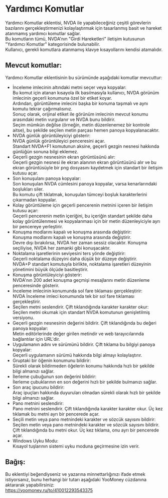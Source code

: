 # Yardımcı Komutlar

Yardımcı Komutlar eklentisi, NVDA ile yapabileceğiniz çeşitli görevlerin bazılarını gerçekleştirmenizi kolaylaştırmak için tasarlanmış basit ve hareket atanmamış yardımcı komutlar sağlar.  
Bu komutların tümü, NVDA'nın "Girdi Hareketleri" iletişim kutusunun "Yardımcı Komutlar" kategorisinde bulunabilir.  
Kullanıcı, gerekli komutlara atanmamış klavye kısayollarını kendisi atamalıdır.

## Mevcut komutlar:

Yardımcı Komutlar eklentisinin bu sürümünde aşağıdaki komutlar mevcuttur:

* İnceleme imlecinin altındaki metni seçer veya kopyalar:  
	Bu komut için atanan kısayola ilk basılmasıyla kullanıcı, NVDA görünüm imlecinin geçerli konumuna özel bir etiket koyar.  
	Ardından, görüntüleme imlecini başka bir konuma taşımalı ve aynı komutu tekrar çağırmalısınız.  
	Sonuç olarak, orijinal etiket ile görünüm imlecinin mevcut konumu arasındaki metin vurgulanır ve NVDA bunu bildirir.  
	Seçim mümkün değilse (örneğin, metin düzenlenemez bir kontrole aitse), bu şekilde seçilen metin parçası hemen panoya kopyalanacaktır.  
* NVDA günlük görüntüleyiciyi gösterir:  
	NVDA günlük görüntüleyici penceresini açar.  
	Standart NVDA+F1 komutunun aksine, geçerli gezgin nesnesi hakkında günlüğün sonuna bilgi eklemez.  
* Geçerli gezgin nesnesinin ekran görüntüsünü alır:  
	Geçerli gezgin nesnesi ile ekran alanının ekran görüntüsünü alır ve bu ekran görüntüsüyle bir png dosyasını kaydetmek için standart bir iletişim kutusu açar.  
* Son konuşulanı panoya kopyalar:  
	Son konuşulan NVDA cümlesini panoya kopyalar, varsa kenarlarındaki boşlukları siler.  
	Bu komutu çift tıklatmak, konuşulan tümceyi boşluk karakterlerini çıkarmadan kopyalar.  
* Kolay görüntüleme için geçerli pencerenin metnini içeren bir iletişim kutusu açar:  
	Geçerli pencerenin metin içeriğini, bu içeriğin standart şekilde daha kolay görüntülenmesi ve kopyalanması için bir metin düzenleyiciyle ayrı bir pencereye yerleştirir.  
* Konuşma modlarını kapalı ve konuşma arasında değiştirir:  
	Konuşma modlarını kapalı ve konuşma arasında değiştirir.  
	Devre dışı bırakılırsa, NVDA her zaman sessiz olacaktır. Konuşma seçiliyise, NVDA her zamanki gibi konuşacaktır.  
* Noktalama işaretlerinin seviyesini ters yönde değiştirir:  
	Geçerli noktalama düzeyini daha düşük bir düzeye değiştirir.  
	NVDA+P standart komutuyla birlikte, noktalama işaretleri düzeyinin yönetimini büyük ölçüde basitleştirir.  
* Konuşma görüntüleyiciyi gösterir:  
	NVDA'nın 200 adet konuşma geçmişi mesajlarını metin düzenleme penceresinde gösterir.  
* İnceleme imlecinin konumunda sol fare tıklaması gerçekleştirir:  
	NVDA İnceleme imleci konumunda tek bir sol fare tıklaması gerçekleştirir.  
* Seçilen metni seslendirir. Çift tıklandığında karakter karakter okur:  
	Seçilen metni okumak için standart NVDA komutunun genişletilmiş versiyonu.
* Geçerli gezgin nesnesinin değerini bildirir. Çift tıklandığında bu değeri panoya kopyalar:  
	Metin editörlerinde değer girilen metindir ve web tarayıcılarında bağlantılar için URL'dir.  
* Uygulamanın adını ve sürümünü bildirir. Çift tıklama bu bilgiyi panoya kopyalar:  
	Geçerli uygulamanın sürümü hakkında bilgi almayı kolaylaştırır.  
* Gruptaki bir öğenin konumunu bildirir:  
	Sürekli olarak bildirmeden öğelerin konumu hakkında hızlı bir şekilde bilgi almanızı sağlar.  
* İlerleme çubuğunun son değerini bildirir:  
	İlerleme çubuklarının en son değerini hızlı bir şekilde bulmanızı sağlar.  
* Son araç ipucunu bildirir:  
	Araç ipuçları hakkında duyuruları olmadan sürekli olarak hızlı bir şekilde bilgi almanızı sağlar.  
* Pano metnini seslendirir:  
	Pano metnini seslendirir. Çift tıklandığında karakter karakter okur. Üç kez tıklamak bu metni ayrı bir pencerede açar.  
* Seçili metin veya pano metnindeki karakter ve sözcük sayısını bildirir:  
	Seçilen metin veya pano metnindeki karakter ve sözcük sayısını bildirir. Çift tıklandığında bu metni okur. Üç kez tıklama, onu ayrı bir pencerede açar.  
* Windows Uyku Modu:  
	Kısayol tuşlarının sistemi uyku moduna geçirmesine izin verir.

## Bağış:

Bu eklentiyi beğendiyseniz ve yazarına minnettarlığınızı ifade etmek istiyorsanız, bunu herhangi bir tutarı aşağıdaki YooMoney cüzdanına aktararak yapabilirsiniz:  
<https://yoomoney.ru/to/410012293543375>
